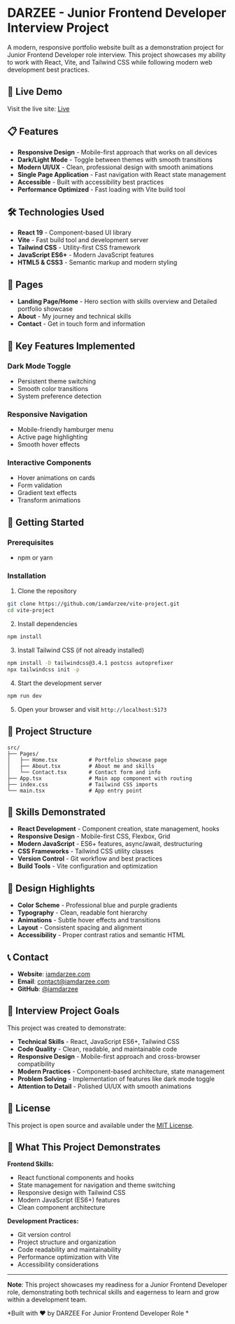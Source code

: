 # DARZEE - Junior Frontend Developer Interview Project

A modern, responsive portfolio website built as a demonstration project for Junior Frontend Developer role interview. This project showcases my ability to work with React, Vite, and Tailwind CSS while following modern web development best practices.

## 🚀 Live Demo

Visit the live site: [Live](https://vite-project-u28k.vercel.app/)

## 📋 Features

- **Responsive Design** - Mobile-first approach that works on all devices
- **Dark/Light Mode** - Toggle between themes with smooth transitions
- **Modern UI/UX** - Clean, professional design with smooth animations
- **Single Page Application** - Fast navigation with React state management
- **Accessible** - Built with accessibility best practices
- **Performance Optimized** - Fast loading with Vite build tool

## 🛠️ Technologies Used

- **React 19** - Component-based UI library
- **Vite** - Fast build tool and development server
- **Tailwind CSS** - Utility-first CSS framework
- **JavaScript ES6+** - Modern JavaScript features
- **HTML5 & CSS3** - Semantic markup and modern styling

## 📱 Pages

- **Landing Page/Home** - Hero section with skills overview and Detailed portfolio showcase
- **About** - My journey and technical skills
- **Contact** - Get in touch form and information

## 🎨 Key Features Implemented

### Dark Mode Toggle
- Persistent theme switching
- Smooth color transitions
- System preference detection

### Responsive Navigation
- Mobile-friendly hamburger menu
- Active page highlighting
- Smooth hover effects

### Interactive Components
- Hover animations on cards
- Form validation
- Gradient text effects
- Transform animations

## 🚀 Getting Started

### Prerequisites
- npm or yarn

### Installation

1. Clone the repository
```bash
git clone https://github.com/iamdarzee/vite-project.git
cd vite-project
```

2. Install dependencies
```bash
npm install
```

3. Install Tailwind CSS (if not already installed)
```bash
npm install -D tailwindcss@3.4.1 postcss autoprefixer
npx tailwindcss init -p
```

4. Start the development server
```bash
npm run dev
```

5. Open your browser and visit `http://localhost:5173`


## 📁 Project Structure

```
src/
├── Pages/
│   ├── Home.tsx          # Portfolio showcase page
│   ├── About.tsx         # About me and skills
│   └── Contact.tsx       # Contact form and info
├── App.tsx               # Main app component with routing
├── index.css             # Tailwind CSS imports
└── main.tsx              # App entry point
```

## 🎯 Skills Demonstrated

- **React Development** - Component creation, state management, hooks
- **Responsive Design** - Mobile-first CSS, Flexbox, Grid
- **Modern JavaScript** - ES6+ features, async/await, destructuring
- **CSS Frameworks** - Tailwind CSS utility classes
- **Version Control** - Git workflow and best practices
- **Build Tools** - Vite configuration and optimization

## 🌟 Design Highlights

- **Color Scheme** - Professional blue and purple gradients
- **Typography** - Clean, readable font hierarchy
- **Animations** - Subtle hover effects and transitions
- **Layout** - Consistent spacing and alignment
- **Accessibility** - Proper contrast ratios and semantic HTML

## 📞 Contact

- **Website**: [iamdarzee.com](https://iamdarzee.com)
- **Email**: contact@iamdarzee.com
- **GitHub**: [@iamdarzee](https://github.com/iamdarzee)

## 💼 Interview Project Goals

This project was created to demonstrate:

- **Technical Skills** - React, JavaScript ES6+, Tailwind CSS
- **Code Quality** - Clean, readable, and maintainable code
- **Responsive Design** - Mobile-first approach and cross-browser compatibility
- **Modern Practices** - Component-based architecture, state management
- **Problem Solving** - Implementation of features like dark mode toggle
- **Attention to Detail** - Polished UI/UX with smooth animations

## 📄 License

This project is open source and available under the [MIT License](LICENSE).

## 🎯 What This Project Demonstrates

**Frontend Skills:**
- React functional components and hooks
- State management for navigation and theme switching
- Responsive design with Tailwind CSS
- Modern JavaScript (ES6+) features
- Clean component architecture

**Development Practices:**
- Git version control
- Project structure and organization
- Code readability and maintainability
- Performance optimization with Vite
- Accessibility considerations

---

**Note**: This project showcases my readiness for a Junior Frontend Developer role, demonstrating both technical skills and eagerness to learn and grow within a development team.


*Built with ❤️ by DARZEE For Junior Frontend Developer Role *
